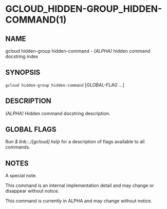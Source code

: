 # GCLOUD_HIDDEN-GROUP_HIDDEN-COMMAND(1)


## NAME

gcloud hidden-group hidden-command - *(ALPHA)* hidden command docstring index


## SYNOPSIS

`gcloud hidden-group hidden-command` [_GLOBAL-FLAG ..._]

## DESCRIPTION

*(ALPHA)* Hidden command docstring description.


## GLOBAL FLAGS

Run *$ link:../[gcloud] help* for a description of flags available to
all commands.


## NOTES

A special note.

This command is an internal implementation detail and may change or disappear without notice.

This command is currently in ALPHA and may change without notice.

